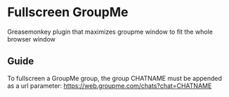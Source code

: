 # Fullscreen GroupMe
Greasemonkey plugin that maximizes groupme window to fit the whole browser window

## Guide
To fullscreen a GroupMe group, the group CHATNAME must be appended as a url parameter: https://web.groupme.com/chats?chat=CHATNAME

